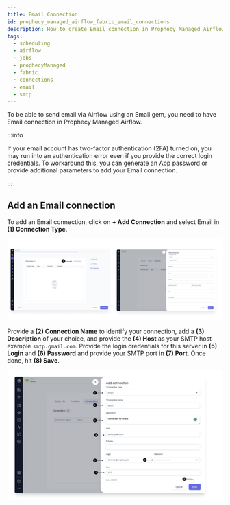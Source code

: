 ```yaml
---
title: Email Connection
id: prophecy_managed_airflow_fabric_email_connections
description: How to create Email connection in Prophecy Managed Airflow fabric
tags:
  - scheduling
  - airflow
  - jobs
  - prophecyManaged
  - fabric
  - connections
  - email
  - smtp
---
```


To be able to send email via Airflow using an Email gem, you need to have Email connection in Prophecy Managed Airflow.

:::info

If your email account has two-factor authentication (2FA) turned on, you may run into an authentication error even if you provide the correct login credentials. To workaround this, you can generate an App password or provide additional parameters to add your Email connection.

:::

## Add an Email connection

To add an Email connection, click on **+ Add Connection** and select Email in **(1) Connection Type**.

![Add_connection](../img/Add_Connection.png)

Provide a **(2) Connection Name** to identify your connection, add a **(3) Description** of your choice, and provide the **(4) Host** as your SMTP host example `smtp.gmail.com`. Provide the login credentials for this server in **(5) Login** and **(6) Password** and provide your SMTP port in **(7) Port**. Once done, hit **(8) Save**.

![Email_connection](../img/Email_connection.png)
